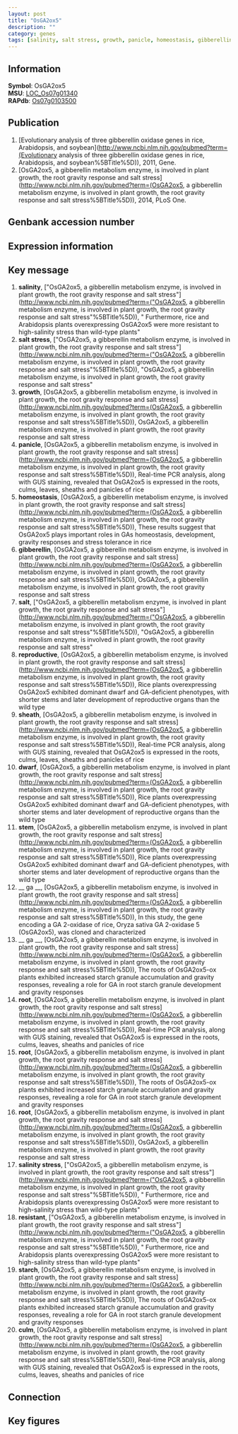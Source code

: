 ```yaml
---
layout: post
title: "OsGA2ox5"
description: ""
category: genes
tags: [salinity, salt stress, growth, panicle, homeostasis, gibberellin, salt, reproductive, sheath, dwarf, stem,  ga , root, salinity stress, resistant, starch, culm, Gene]
---
```


## Information
__Symbol__: OsGA2ox5  
__MSU__: [LOC_Os07g01340](http://rice.plantbiology.msu.edu/cgi-bin/ORF_infopage.cgi?orf=LOC_Os07g01340)  
__RAPdb__: [Os07g0103500](http://rapdb.dna.affrc.go.jp/viewer/gbrowse_details/irgsp1?name=Os07g0103500)  

## Publication
1. [Evolutionary analysis of three gibberellin oxidase genes in rice, Arabidopsis, and soybean](http://www.ncbi.nlm.nih.gov/pubmed?term=(Evolutionary analysis of three gibberellin oxidase genes in rice, Arabidopsis, and soybean%5BTitle%5D)), 2011, Gene.
2. [OsGA2ox5, a gibberellin metabolism enzyme, is involved in plant growth, the root gravity response and salt stress](http://www.ncbi.nlm.nih.gov/pubmed?term=(OsGA2ox5, a gibberellin metabolism enzyme, is involved in plant growth, the root gravity response and salt stress%5BTitle%5D)), 2014, PLoS One.

## Genbank accession number

## Expression information

## Key message
1. __salinity__, ["OsGA2ox5, a gibberellin metabolism enzyme, is involved in plant growth, the root gravity response and salt stress"](http://www.ncbi.nlm.nih.gov/pubmed?term=("OsGA2ox5, a gibberellin metabolism enzyme, is involved in plant growth, the root gravity response and salt stress"%5BTitle%5D)), " Furthermore, rice and Arabidopsis plants overexpressing OsGA2ox5 were more resistant to high-salinity stress than wild-type plants"
2. __salt stress__, ["OsGA2ox5, a gibberellin metabolism enzyme, is involved in plant growth, the root gravity response and salt stress"](http://www.ncbi.nlm.nih.gov/pubmed?term=("OsGA2ox5, a gibberellin metabolism enzyme, is involved in plant growth, the root gravity response and salt stress"%5BTitle%5D)), "OsGA2ox5, a gibberellin metabolism enzyme, is involved in plant growth, the root gravity response and salt stress"
3. __growth__, [OsGA2ox5, a gibberellin metabolism enzyme, is involved in plant growth, the root gravity response and salt stress](http://www.ncbi.nlm.nih.gov/pubmed?term=(OsGA2ox5, a gibberellin metabolism enzyme, is involved in plant growth, the root gravity response and salt stress%5BTitle%5D)), OsGA2ox5, a gibberellin metabolism enzyme, is involved in plant growth, the root gravity response and salt stress
4. __panicle__, [OsGA2ox5, a gibberellin metabolism enzyme, is involved in plant growth, the root gravity response and salt stress](http://www.ncbi.nlm.nih.gov/pubmed?term=(OsGA2ox5, a gibberellin metabolism enzyme, is involved in plant growth, the root gravity response and salt stress%5BTitle%5D)),  Real-time PCR analysis, along with GUS staining, revealed that OsGA2ox5 is expressed in the roots, culms, leaves, sheaths and panicles of rice
5. __homeostasis__, [OsGA2ox5, a gibberellin metabolism enzyme, is involved in plant growth, the root gravity response and salt stress](http://www.ncbi.nlm.nih.gov/pubmed?term=(OsGA2ox5, a gibberellin metabolism enzyme, is involved in plant growth, the root gravity response and salt stress%5BTitle%5D)),  These results suggest that OsGA2ox5 plays important roles in GAs homeostasis, development, gravity responses and stress tolerance in rice
6. __gibberellin__, [OsGA2ox5, a gibberellin metabolism enzyme, is involved in plant growth, the root gravity response and salt stress](http://www.ncbi.nlm.nih.gov/pubmed?term=(OsGA2ox5, a gibberellin metabolism enzyme, is involved in plant growth, the root gravity response and salt stress%5BTitle%5D)), OsGA2ox5, a gibberellin metabolism enzyme, is involved in plant growth, the root gravity response and salt stress
7. __salt__, ["OsGA2ox5, a gibberellin metabolism enzyme, is involved in plant growth, the root gravity response and salt stress"](http://www.ncbi.nlm.nih.gov/pubmed?term=("OsGA2ox5, a gibberellin metabolism enzyme, is involved in plant growth, the root gravity response and salt stress"%5BTitle%5D)), "OsGA2ox5, a gibberellin metabolism enzyme, is involved in plant growth, the root gravity response and salt stress"
8. __reproductive__, [OsGA2ox5, a gibberellin metabolism enzyme, is involved in plant growth, the root gravity response and salt stress](http://www.ncbi.nlm.nih.gov/pubmed?term=(OsGA2ox5, a gibberellin metabolism enzyme, is involved in plant growth, the root gravity response and salt stress%5BTitle%5D)),  Rice plants overexpressing OsGA2ox5 exhibited dominant dwarf and GA-deficient phenotypes, with shorter stems and later development of reproductive organs than the wild type
9. __sheath__, [OsGA2ox5, a gibberellin metabolism enzyme, is involved in plant growth, the root gravity response and salt stress](http://www.ncbi.nlm.nih.gov/pubmed?term=(OsGA2ox5, a gibberellin metabolism enzyme, is involved in plant growth, the root gravity response and salt stress%5BTitle%5D)),  Real-time PCR analysis, along with GUS staining, revealed that OsGA2ox5 is expressed in the roots, culms, leaves, sheaths and panicles of rice
10. __dwarf__, [OsGA2ox5, a gibberellin metabolism enzyme, is involved in plant growth, the root gravity response and salt stress](http://www.ncbi.nlm.nih.gov/pubmed?term=(OsGA2ox5, a gibberellin metabolism enzyme, is involved in plant growth, the root gravity response and salt stress%5BTitle%5D)),  Rice plants overexpressing OsGA2ox5 exhibited dominant dwarf and GA-deficient phenotypes, with shorter stems and later development of reproductive organs than the wild type
11. __stem__, [OsGA2ox5, a gibberellin metabolism enzyme, is involved in plant growth, the root gravity response and salt stress](http://www.ncbi.nlm.nih.gov/pubmed?term=(OsGA2ox5, a gibberellin metabolism enzyme, is involved in plant growth, the root gravity response and salt stress%5BTitle%5D)),  Rice plants overexpressing OsGA2ox5 exhibited dominant dwarf and GA-deficient phenotypes, with shorter stems and later development of reproductive organs than the wild type
12. __ ga __, [OsGA2ox5, a gibberellin metabolism enzyme, is involved in plant growth, the root gravity response and salt stress](http://www.ncbi.nlm.nih.gov/pubmed?term=(OsGA2ox5, a gibberellin metabolism enzyme, is involved in plant growth, the root gravity response and salt stress%5BTitle%5D)),  In this study, the gene encoding a GA 2-oxidase of rice, Oryza sativa GA 2-oxidase 5 (OsGA2ox5), was cloned and characterized
13. __ ga __, [OsGA2ox5, a gibberellin metabolism enzyme, is involved in plant growth, the root gravity response and salt stress](http://www.ncbi.nlm.nih.gov/pubmed?term=(OsGA2ox5, a gibberellin metabolism enzyme, is involved in plant growth, the root gravity response and salt stress%5BTitle%5D)),  The roots of OsGA2ox5-ox plants exhibited increased starch granule accumulation and gravity responses, revealing a role for GA in root starch granule development and gravity responses
14. __root__, [OsGA2ox5, a gibberellin metabolism enzyme, is involved in plant growth, the root gravity response and salt stress](http://www.ncbi.nlm.nih.gov/pubmed?term=(OsGA2ox5, a gibberellin metabolism enzyme, is involved in plant growth, the root gravity response and salt stress%5BTitle%5D)),  Real-time PCR analysis, along with GUS staining, revealed that OsGA2ox5 is expressed in the roots, culms, leaves, sheaths and panicles of rice
15. __root__, [OsGA2ox5, a gibberellin metabolism enzyme, is involved in plant growth, the root gravity response and salt stress](http://www.ncbi.nlm.nih.gov/pubmed?term=(OsGA2ox5, a gibberellin metabolism enzyme, is involved in plant growth, the root gravity response and salt stress%5BTitle%5D)),  The roots of OsGA2ox5-ox plants exhibited increased starch granule accumulation and gravity responses, revealing a role for GA in root starch granule development and gravity responses
16. __root__, [OsGA2ox5, a gibberellin metabolism enzyme, is involved in plant growth, the root gravity response and salt stress](http://www.ncbi.nlm.nih.gov/pubmed?term=(OsGA2ox5, a gibberellin metabolism enzyme, is involved in plant growth, the root gravity response and salt stress%5BTitle%5D)), OsGA2ox5, a gibberellin metabolism enzyme, is involved in plant growth, the root gravity response and salt stress
17. __salinity stress__, ["OsGA2ox5, a gibberellin metabolism enzyme, is involved in plant growth, the root gravity response and salt stress"](http://www.ncbi.nlm.nih.gov/pubmed?term=("OsGA2ox5, a gibberellin metabolism enzyme, is involved in plant growth, the root gravity response and salt stress"%5BTitle%5D)), " Furthermore, rice and Arabidopsis plants overexpressing OsGA2ox5 were more resistant to high-salinity stress than wild-type plants"
18. __resistant__, ["OsGA2ox5, a gibberellin metabolism enzyme, is involved in plant growth, the root gravity response and salt stress"](http://www.ncbi.nlm.nih.gov/pubmed?term=("OsGA2ox5, a gibberellin metabolism enzyme, is involved in plant growth, the root gravity response and salt stress"%5BTitle%5D)), " Furthermore, rice and Arabidopsis plants overexpressing OsGA2ox5 were more resistant to high-salinity stress than wild-type plants"
19. __starch__, [OsGA2ox5, a gibberellin metabolism enzyme, is involved in plant growth, the root gravity response and salt stress](http://www.ncbi.nlm.nih.gov/pubmed?term=(OsGA2ox5, a gibberellin metabolism enzyme, is involved in plant growth, the root gravity response and salt stress%5BTitle%5D)),  The roots of OsGA2ox5-ox plants exhibited increased starch granule accumulation and gravity responses, revealing a role for GA in root starch granule development and gravity responses
20. __culm__, [OsGA2ox5, a gibberellin metabolism enzyme, is involved in plant growth, the root gravity response and salt stress](http://www.ncbi.nlm.nih.gov/pubmed?term=(OsGA2ox5, a gibberellin metabolism enzyme, is involved in plant growth, the root gravity response and salt stress%5BTitle%5D)),  Real-time PCR analysis, along with GUS staining, revealed that OsGA2ox5 is expressed in the roots, culms, leaves, sheaths and panicles of rice

## Connection

## Key figures



